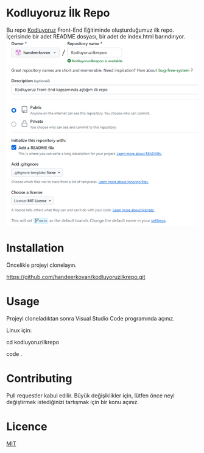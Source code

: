 # Kodluyoruz İlk Repo
Bu repo [Kodluyoruz](https://www.kodluyoruz.org/
) Front-End Eğitiminde oluşturduğumuz ilk repo. İçerisinde bir adet README dosyası, bir adet de index.html barındırıyor.
![alt text](image.png)
# Installation
Öncelikle projeyi clonelayın. 

https://github.com/handeerkovan/kodluyoruzilkrepo.git
# Usage
Projeyi cloneladıktan sonra Visual Studio Code programında açınız.


Linux için:

cd kodluyoruzilkrepo 

code .
# Contributing
Pull requestler kabul edilir. Büyük değişiklikler için, lütfen önce neyi değiştirmek istediğinizi tartışmak için bir konu açınız.
# Licence
[MIT](https://choosealicense.com/licenses/mit/
)